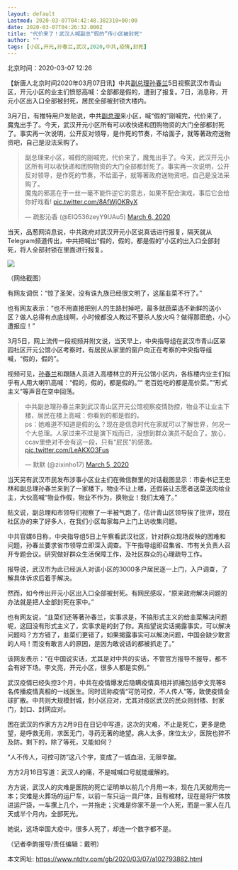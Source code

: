 ```yaml
---
layout: default
Lastmod: 2020-03-07T04:42:48.382310+00:00
date: 2020-03-07T04:26:32.000Z
title: "代价来了！武汉人喊副总“假的”传小区被封死"
author: ""
tags: [小区,开元,孙春兰,武汉,2020,中共,疫情,封死]
---
```


北京时间：2020-03-07 12:26

【新唐人北京时间2020年03月07日讯】中共[副总理](https://www.ntdtv.com/gb/副总理.htm)[孙春兰](https://www.ntdtv.com/gb/孙春兰.htm)5日视察武汉市青山区，开元小区的业主们愤怒高喊：全部都是假的，遭到了报复。7日，消息称，开元小区出入口全部被封死，居民全部被封锁大楼内。

3月7日，有推特用户发贴说，中共[副总理](https://www.ntdtv.com/gb/副总理.htm)来小区，喊“假的”刚喊完，代价来了，魔鬼出手了。今天，武汉开元小区所有可以收快递和团购物资的大门全部都封死了。事实再一次说明，公开反对领导，是作死的节奏，不给面子，就等著政府送物资吧，自己是没法采购了。

> 副总理来小区，喊假的刚喊完，代价来了，魔鬼出手了。今天，武汉开元小区所有可以收快递和团购物资的大门全部都封死了。事实再一次说明，公开反对领导，是作死的节奏，不给面子，就等著政府送物资吧，自己是没法采购了。  
> 魔鬼的邪恶在于一丝一毫不能忤逆它的意志，如果不配合演戏，事后它会给你好戏看! [pic.twitter.com/8AfWjOKRyX](https://t.co/8AfWjOKRyX)
> 
> — 疏影沁香 (@EIQ536zeyY9UAu5) [March 6, 2020](https://twitter.com/EIQ536zeyY9UAu5/status/1235967407908364290?ref_src=twsrc%5Etfw)

当天，品葱网消息说，中共政府对武汉开元小区说真话进行报复，隔天就从Telegram频道传出，中共把喊出“假的，假的，都是假的”小区的出入口全部封死，将人全部封锁在里面进行报复。

[![](https://i.ntdtv.com/assets/uploads/2020/03/nrPlxtj.jpg)](https://i.ntdtv.com/assets/uploads/2020/03/nrPlxtj.jpg)

（网络截图）

有网友调侃：“惊了圣架，没有诛九族已经很文明了，这届韭菜不行了。”

也有网友表示：“也不用直接把别人的生路封掉吧，最多就蔬菜选不新鲜的送小区？做人总得有点底线啊，小时候都没人教过不要杀人放火吗？做得那麽绝，小心遭报应！”

3月5日，网上流传一段视频并附文说，当天早上，中央指导组在武汉市青山区翠园社区开元公馆小区考察时，有居民从家里的窗户向正在考察的中央指导组喊，“假的，假的”。

视频可见，[孙春兰](https://www.ntdtv.com/gb/孙春兰.htm)和跟随人员进入高楼林立的开元公馆小区内，各栋楼内业主们似乎有人用大喇叭高喊：“假的，假的，都是假的。”“ 老百姓吃的都是高价菜。”“形式主义”等声音在空中回荡。

> 中共副总理孙春兰来到武汉青山区开元公馆视察疫情防控，物业不让业主下楼，居民在楼上高喊：你看到的都是假的。  
> ps：她难道不知道是假的么？现在是信息时代在家就可以了解世界，何况一个大总理。人家过来不过是演下戏而已，没想到群众演员不配合了。放心，ccav里绝对不会有这一段，只有“屁民”的感激。 [pic.twitter.com/LeAKXO3Fus](https://t.co/LeAKXO3Fus)
> 
> — 默默 (@zixinho17) [March 5, 2020](https://twitter.com/zixinho17/status/1235456331609288707?ref_src=twsrc%5Etfw)

当天另有武汉市民发布涉事小区业主们在微信群里的对话截图显示：市委书记王忠林和副总理孙春兰来到了一家楼下，物业不让上楼，还假装让志愿者送菜送肉给业主，大伙高喊“物业作假，物业不作为，换物业！我们太难了。”

贴文说，副总理和市领导们视察了一半被气跑了，估计青山区领导挨了批评，现在社区办的来了好多人，在我们小区每家每户上门上访收集问题。

中共官媒6日称，中央指导组5日上午察看武汉社区，针对群众现场反映的困难和问题，孙春兰要求省市领导立即深入调查。下午指导组即召集省、市有关负责人召开专题会议。研究做好群众生活保障工作，及社区群众的心理疏导工作。

报导说，武汉市为此已经派人对该小区的3000多户居民逐一上门，入户调查，了解具体诉求后着手解决。

然而，如今传出开元小区出入口全部被封死。有网民感叹，“原来政府解决问题的办法就是把人全部封死在家中。”

也有网友说，“韭菜们还等著孙春兰，实事求是，不搞形式主义的给韭菜解决问题呢，这回没有形式主义了，实事求是的封了你。真指望说实话揭露事实，可以解决问题吗？方方错了，韭菜们更错了，如果揭露事实可以解决问题，中国会缺少敢言的人吗！而没有敢言人的原因，是因为敢说话的都被抓走了。”

该网友表示：“在中国说实话，尤其是对中共的实话，不管官方报导不报导，都不会有好下场。李文亮，开元小区，很多人都是实例。”

武汉疫情已经失控3个月，中共在疫情爆发后隐瞒疫情真相并抓捕包括李文亮等8名传播疫情真相的一线医生。同时谎称疫情“可防可控，不人传人”等，致使疫情全球扩散。中共则大规模封城，封小区应对，尤其对疫区武汉的民众则封楼、封家门，封口、封网应对。

困在武汉的作家方方2月9日在日记中写道，这次的灾难，不止是死亡，更多是绝望，是呼救无用，求医无门，寻药无著的绝望。病人太多，床位太少，医院也猝不及防。剩下的，除了等死，又能如何？

“人不传人，可控可防”这八个字，变成了一城血泪，无限辛酸。

方方2月16日写道：武汉人的痛，不是喊喊口号就能缓解的。

方方说，武汉人的灾难是医院的死亡证明单以前几个月用一本，现在几天就用完一本；灾难是火葬场的运尸车，以前一车只运一具尸体，且有棺材，现在是将尸体放进运尸袋，一车摞上几个，一并拖走；灾难是你家不是一个人死，而是一家人在几天或半个月内，全部死光。

她说，这场举国大疫中，很多人死了，却连一个数字都不是。

（记者李韵报导/责任编辑：戴明）

本文网址: https://www.ntdtv.com/gb/2020/03/07/a102793882.html

